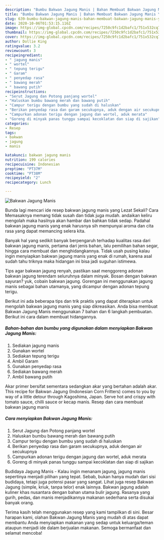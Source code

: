 ```yaml
---
description: "Bumbu Bakwan Jagung Manis | Bahan Membuat Bakwan Jagung Manis Yang Sedap"
title: "Bumbu Bakwan Jagung Manis | Bahan Membuat Bakwan Jagung Manis Yang Sedap"
slug: 639-bumbu-bakwan-jagung-manis-bahan-membuat-bakwan-jagung-manis-yang-sedap
date: 2020-10-06T01:53:15.116Z
image: https://img-global.cpcdn.com/recipes/7250c9fc1d2bafc1/751x532cq70/bakwan-jagung-manis-foto-resep-utama.jpg
thumbnail: https://img-global.cpcdn.com/recipes/7250c9fc1d2bafc1/751x532cq70/bakwan-jagung-manis-foto-resep-utama.jpg
cover: https://img-global.cpcdn.com/recipes/7250c9fc1d2bafc1/751x532cq70/bakwan-jagung-manis-foto-resep-utama.jpg
author: Dollie King
ratingvalue: 3.2
reviewcount: 3
recipeingredient:
- " jagung manis"
- " wortel"
- " tepung terigu"
- " Garam"
- " penyedap rasa"
- " bawang merah"
- " bawang putih"
recipeinstructions:
- "Serut Jagung dan Potong panjang wortel"
- "Haluskan bumbu bawang merah dan bawang putih"
- "Campur terigu dengan bumbu yang sudah di haluskan"
- "Berikan penyedap rasa dan garam secukupnya, aduk dengan air secukupnya"
- "Campurkan adonan terigu dengan jagung dan wortel, aduk merata"
- "Goreng di minyak panas tunggu sampai kecoklatan dan siap di sajikan"
categories:
- Resep
tags:
- bakwan
- jagung
- manis

katakunci: bakwan jagung manis 
nutrition: 199 calories
recipecuisine: Indonesian
preptime: "PT37M"
cooktime: "PT38M"
recipeyield: "2"
recipecategory: Lunch

---
```



![Bakwan Jagung Manis](https://img-global.cpcdn.com/recipes/7250c9fc1d2bafc1/751x532cq70/bakwan-jagung-manis-foto-resep-utama.jpg)

Bunda lagi mencari ide resep bakwan jagung manis yang Lezat Sekali? Cara Memasaknya memang tidak susah dan tidak juga mudah. andaikan keliru mengolah maka hasilnya akan hambar dan bahkan tidak sedap. Padahal bakwan jagung manis yang enak harusnya sih mempunyai aroma dan cita rasa yang dapat memancing selera kita.

Banyak hal yang sedikit banyak berpengaruh terhadap kualitas rasa dari bakwan jagung manis, pertama dari jenis bahan, lalu pemilihan bahan segar, hingga cara membuat dan menghidangkannya. Tidak usah pusing kalau ingin menyiapkan bakwan jagung manis yang enak di rumah, karena asal sudah tahu triknya maka hidangan ini bisa jadi suguhan istimewa.

Tips agar bakwan jagung renyah, pastikan saat menggoreng adonan bakwan jagung terendam seluruhnya dalam minyak. Bosan dengan bakwan sayuran? yuk, cobain bakwan jagung. Gorengan ini menggunakan jagung manis sebagai bahan utamanya, yang dicampur dengan adonan tepung terigu.


Berikut ini ada beberapa tips dan trik praktis yang dapat diterapkan untuk mengolah bakwan jagung manis yang siap dikreasikan. Anda bisa membuat Bakwan Jagung Manis menggunakan 7 bahan dan 6 langkah pembuatan. Berikut ini cara dalam membuat hidangannya.

<!--inarticleads1-->

##### Bahan-bahan dan bumbu yang digunakan dalam menyiapkan Bakwan Jagung Manis:

1. Sediakan  jagung manis
1. Gunakan  wortel
1. Sediakan  tepung terigu
1. Ambil  Garam
1. Gunakan  penyedap rasa
1. Sediakan  bawang merah
1. Ambil  bawang putih


Akar primer bersifat sementara sedangkan akar yang bertahan adalah akar. This recipe for Bakwan Jagung (Indonesian Corn Fritters) comes to you by way of a little detour through Kagoshima, Japan. Serve hot and crispy with tomato sauce, chilli sauce or kecap manis. Resep dan cara membuat bakwan jagung manis 

<!--inarticleads2-->

##### Cara menyiapkan Bakwan Jagung Manis:

1. Serut Jagung dan Potong panjang wortel
1. Haluskan bumbu bawang merah dan bawang putih
1. Campur terigu dengan bumbu yang sudah di haluskan
1. Berikan penyedap rasa dan garam secukupnya, aduk dengan air secukupnya
1. Campurkan adonan terigu dengan jagung dan wortel, aduk merata
1. Goreng di minyak panas tunggu sampai kecoklatan dan siap di sajikan


Budidaya Jagung Manis - Kalau ingin menanam jagung, jagung manis sepertinya menjadi pilihan yang tepat. Sebab, bukan hanya mudah dari sisi budidaya, tetapi juga potensi pasar yang sangat. Lihat juga resep Bakwan Jagung (simple, kriuk, tanpa telor) enak lainnya. Bakwan jagung adalah kuliner khas nusantara dengan bahan utama bulir jagung. Rasanya yang gurih, pedas, dan manis menjadikannya makanan sederhana serta disukai banyak orang. 

Terima kasih telah menggunakan resep yang kami tampilkan di sini. Besar harapan kami, olahan Bakwan Jagung Manis yang mudah di atas dapat membantu Anda menyiapkan makanan yang sedap untuk keluarga/teman ataupun menjadi ide dalam berjualan makanan. Semoga bermanfaat dan selamat mencoba!
